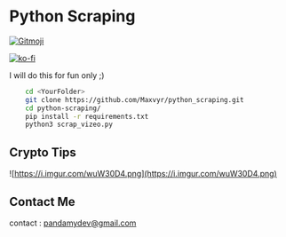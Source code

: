 # Python Scraping

<a href="https://gitmoji.dev">
  <img src="https://img.shields.io/badge/gitmoji-%20😜%20😍-FFDD67.svg?style=flat-square" alt="Gitmoji">
</a>

[![ko-fi](https://ko-fi.com/img/githubbutton_sm.svg)](https://ko-fi.com/A0A72UVP8)

I will do this for fun only ;)

```zsh
    cd <YourFolder>
    git clone https://github.com/Maxvyr/python_scraping.git
    cd python-scraping/
    pip install -r requirements.txt
    python3 scrap_vizeo.py
```

## Crypto Tips

![https://i.imgur.com/wuW30D4.png](https://i.imgur.com/wuW30D4.png)

## Contact Me

contact : [pandamydev@gmail.com](mailto:pandamydev@gmail.com)
